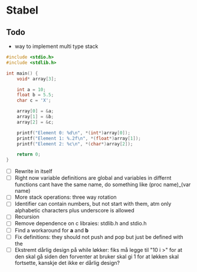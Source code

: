 # Stabel

## Todo
- way to implement multi type stack 
```c
#include <stdio.h>
#include <stdlib.h>

int main() {
    void* array[3];

    int a = 10;
    float b = 5.5;
    char c = 'X';

    array[0] = &a;
    array[1] = &b;
    array[2] = &c;

    printf("Element 0: %d\n", *(int*)array[0]);
    printf("Element 1: %.2f\n", *(float*)array[1]);
    printf("Element 2: %c\n", *(char*)array[2]);

    return 0;
}
```
- [ ] Rewrite in itself
- [ ] Right now variable definitions are global and variables in differnt functions cant have the same name, do something like (proc name)_(var name)
- [ ] More stack operations: three way rotation
- [ ] Identifier can contain numbers, but not start with them, atm only alphabetic characters plus underscore is allowed
- [ ] Recursion
- [ ] Remove dependence on c libraies: stdlib.h and stdio.h
- [ ] Find a workaround for __a__ and __b__
- [ ] Fix definitions: they should not push and pop but just be defined with the 
- [ ] Ekstremt dårlig design på while løkker: fiks må legge til "10 i >" for at den skal gå siden den forventer at bruker skal gi 1 for at løkken skal fortsette, kanskje det ikke er dårlig design?